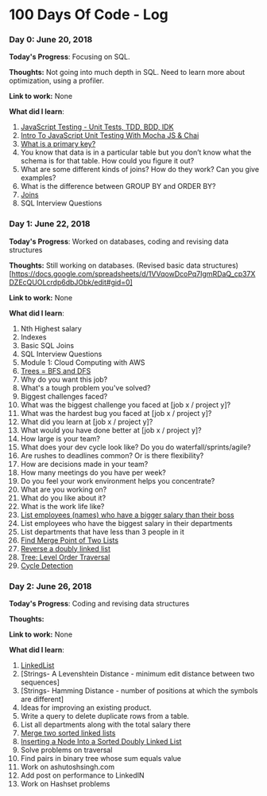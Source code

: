 # 100 Days Of Code - Log

### Day 0: June 20, 2018 

**Today's Progress**: Focusing on SQL.

**Thoughts:** Not going into much depth in SQL. Need to learn more about optimization, using a profiler.

**Link to work:** None

**What did I learn**:
1. [JavaScript Testing - Unit Tests, TDD, BDD, IDK](https://www.youtube.com/watch?v=Fjc_cwPDbNY)
2. [Intro To JavaScript Unit Testing With Mocha JS & Chai](https://www.youtube.com/watch?v=MLTRHc5dk6s)
3. [What is a primary key?](http://katemats.com/interview-questions/)
4. You know that data is in a particular table but you don’t know what the schema is for that table. How could you figure it out?
5. What are some different kinds of joins?  How do they work? Can you give examples?
6. What is the difference between GROUP BY and ORDER BY?
7. [Joins](http://www.zentut.com/sql-tutorial/sql-union/)
8. SQL Interview Questions

### Day 1: June 22, 2018 

**Today's Progress**: Worked on databases, coding and revising data structures

**Thoughts:** Still working on databases. (Revised basic data structures)[https://docs.google.com/spreadsheets/d/1VVqowDcoPq7IgmRDaQ_cp37XDZEcQUOLcrdp6dbJObk/edit#gid=0] 

**Link to work:** None

**What did I learn**:
1. Nth Highest salary
2. Indexes 
3. Basic SQL Joins
4. SQL Interview Questions
3. Module 1: Cloud Computing with AWS
4. [Trees = BFS and DFS](https://github.com/gladiatorAsh/javascript-algorithms)
5. Why do you want this job?
6. What's a tough problem you've solved?
7. Biggest challenges faced?
8. What was the biggest challenge you faced at [job x / project y]?
9. What was the hardest bug you faced at [job x / project y]?
10. What did you learn at [job x / project y]?
11. What would you have done better at [job x / project y]?
12. How large is your team?
13. What does your dev cycle look like? Do you do waterfall/sprints/agile?
14. Are rushes to deadlines common? Or is there flexibility?
15. How are decisions made in your team?
16. How many meetings do you have per week?
17. Do you feel your work environment helps you concentrate?
18. What are you working on?
19. What do you like about it?
20. What is the work life like?
21. [List employees (names) who have a bigger salary than their boss](https://www.jitbit.com/news/181-jitbits-sql-interview-questions/)
22. List employees who have the biggest salary in their departments
23. List departments that have less than 3 people in it
24. [Find Merge Point of Two Lists](https://www.hackerrank.com/challenges/find-the-merge-point-of-two-joined-linked-lists/problem)
25. [Reverse a doubly linked list](https://www.hackerrank.com/challenges/reverse-a-doubly-linked-list/problem)
26. [Tree: Level Order Traversal](https://www.hackerrank.com/challenges/tree-level-order-traversal/problem)
27. [Cycle Detection](https://www.hackerrank.com/challenges/detect-whether-a-linked-list-contains-a-cycle/problem)

### Day 2: June 26, 2018 

**Today's Progress**: Coding and revising data structures

**Thoughts:** 

**Link to work:** None

**What did I learn**:
1. [LinkedList](https://github.com/gladiatorAsh/javascript-algorithms)
2. [Strings- A Levenshtein Distance - minimum edit distance between two sequences]
3. [Strings- Hamming Distance - number of positions at which the symbols are different]
4. Ideas for improving an existing product.
5. Write a query to delete duplicate rows from a table.
6. List all departments along with the total salary there
7. [Merge two sorted linked lists](https://www.hackerrank.com/challenges/merge-two-sorted-linked-lists/problem)
8. [Inserting a Node Into a Sorted Doubly Linked List](https://www.hackerrank.com/challenges/insert-a-node-into-a-sorted-doubly-linked-list/problem)
9. Solve problems on traversal
10. Find pairs in binary tree whose sum equals value
11. Work on ashutoshsingh.com
12. Add post on performance to LinkedIN
13. Work on Hashset problems




